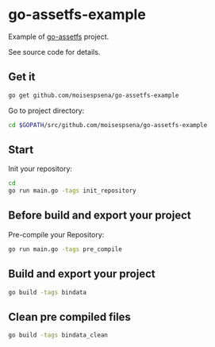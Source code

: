 # go-assetfs-example

Example of [go-assetfs](https://github.com/moisespsena/go-assetfs) project.

See source code for details.

## Get it

```bash
go get github.com/moisespsena/go-assetfs-example
```

Go to project directory:
 
```bash
cd $GOPATH/src/github.com/moisespsena/go-assetfs-example
```

## Start

Init your repository:

```bash
cd 
go run main.go -tags init_repository
```

## Before build and export your project 

Pre-compile your Repository:

```bash
go run main.go -tags pre_compile
```

## Build and export your project

```bash
go build -tags bindata
```

## Clean pre compiled files

```bash
go build -tags bindata_clean
```